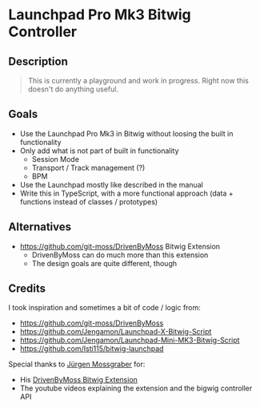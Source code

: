 # Launchpad Pro Mk3 Bitwig Controller

## Description

> This is currently a playground and work in progress.
> Right now this doesn't do anything useful.

## Goals

- Use the Launchpad Pro Mk3 in Bitwig without loosing the built in functionality
- Only add what is not part of built in functionality
  - Session Mode
  - Transport / Track management (?)
  - BPM
- Use the Launchpad mostly like described in the manual
- Write this in TypeScript, with a more functional approach (data + functions instead of classes / prototypes)

## Alternatives

- https://github.com/git-moss/DrivenByMoss Bitwig Extension
  - DrivenByMoss can do much more than this extension
  - The design goals are quite different, though

## Credits

I took inspiration and sometimes a bit of code / logic from:

- https://github.com/git-moss/DrivenByMoss
- https://github.com/Jengamon/Launchpad-X-Bitwig-Script
- https://github.com/Jengamon/Launchpad-Mini-MK3-Bitwig-Script
- https://github.com/Isti115/bitwig-launchpad

Special thanks to [Jürgen Mossgraber](http://www.mossgrabers.de/index.html) for:

- His [DrivenByMoss Bitwig Extension](https://github.com/git-moss/DrivenByMoss)
- The youtube videos explaining the extension and the bigwig controller API
